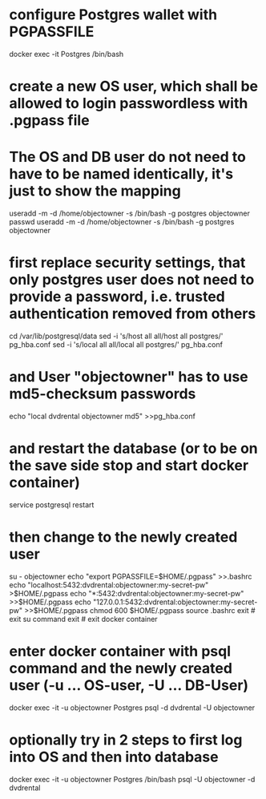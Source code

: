 # configure Postgres wallet with PGPASSFILE
docker exec -it Postgres /bin/bash
# create a new OS user, which shall be allowed to login passwordless with .pgpass file
# The OS and DB user do not need to have to be named identically, it's just to show the mapping
useradd -m -d /home/objectowner -s /bin/bash -g postgres objectowner
passwd useradd -m -d /home/objectowner -s /bin/bash -g postgres objectowner
# first replace security settings, that only postgres user does not need to provide a password, i.e. trusted authentication removed from others
cd /var/lib/postgresql/data
sed -i 's/host    all             all/host    all             postgres/' pg_hba.conf
sed -i 's/local   all             all/local   all             postgres/' pg_hba.conf
# and User "objectowner" has to use md5-checksum passwords
echo "local dvdrental objectowner md5" >>pg_hba.conf

# and restart the database (or to be on the save side stop and start docker container)
service postgresql restart
# then change to the newly created user
su - objectowner
echo "export PGPASSFILE=\$HOME/.pgpass" >>.bashrc
echo "localhost:5432:dvdrental:objectowner:my-secret-pw" >$HOME/.pgpass
echo "*:5432:dvdrental:objectowner:my-secret-pw" >>$HOME/.pgpass
echo "127.0.0.1:5432:dvdrental:objectowner:my-secret-pw" >>$HOME/.pgpass
chmod 600 $HOME/.pgpass
source .bashrc
exit # exit su command
exit # exit docker container
# enter docker container with psql command and the newly created user (-u ... OS-user, -U ... DB-User)
docker exec -it -u objectowner Postgres psql -d dvdrental -U objectowner
# optionally try in 2 steps to first log into OS and then into database
docker exec -it -u objectowner Postgres /bin/bash
psql -U objectowner -d dvdrental
